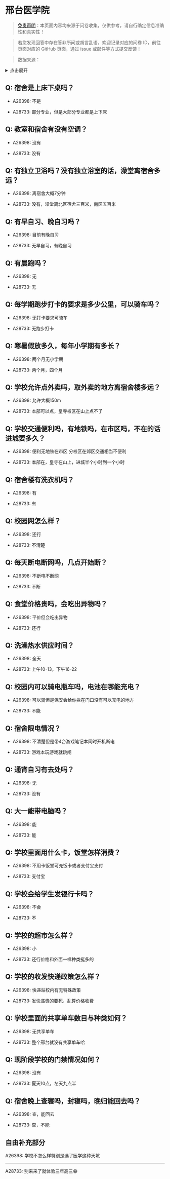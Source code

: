 # 邢台医学院

> [免责声明](https://colleges.chat/#_3)：本页面内容均来源于问卷收集，仅供参考，请自行确定信息准确性和真实性！

> 若您发现回答中存在答非所问或胡言乱语，欢迎记录对应的问卷 ID，前往页面对应的 GitHub 页面，通过 issue 或邮件等方式提交反馈！

> 数据来源：

<details><summary>点击展开</summary>
<ul>
<li>A26398: 匿名 (2024 年 08 月)</li>
<li>A28733: 匿名 (2025 年 06 月)</li>
</ul>
</details>

## Q: 宿舍是上床下桌吗？

- A26398: 不是

- A28733: 部分专业，但是大部分专业都是上下床

## Q: 教室和宿舍有没有空调？

- A26398: 没有

- A28733: 没有

## Q: 有独立卫浴吗？没有独立浴室的话，澡堂离宿舍多远？

- A26398: 离宿舍大概7分钟

- A28733: 没有，澡堂离北区宿舍三百米，南区五百米

## Q: 有早自习、晚自习吗？

- A26398: 目前有晚自习

- A28733: 无早自习，有晚自习

## Q: 有晨跑吗？

- A26398: 无

- A28733: 无

## Q: 每学期跑步打卡的要求是多少公里，可以骑车吗？

- A26398: 无打卡要求可骑车

- A28733: 无跑步打卡

## Q: 寒暑假放多久，每年小学期有多长？

- A26398: 两个月无小学期

- A28733: 两个月，四个月

## Q: 学校允许点外卖吗，取外卖的地方离宿舍楼多远？

- A26398: 允许大概150m

- A28733: 本部可以点，皇寺校区在山上点不了

## Q: 学校交通便利吗，有地铁吗，在市区吗，不在的话进城要多久？

- A26398: 便利无地铁在市区 分校区在郊区交通相当不便利

- A28733: 本部在，皇寺在山上，进城半个小时到一个小时

## Q: 宿舍楼有洗衣机吗？

- A26398: 有

- A28733: 有

## Q: 校园网怎么样？

- A26398: 还行

- A28733: 不清楚

## Q: 每天断电断网吗，几点开始断？

- A26398: 不断电不断网

- A28733: 不断

## Q: 食堂价格贵吗，会吃出异物吗？

- A26398: 平价但会吃出异物

- A28733: 还行

## Q: 洗澡热水供应时间？

- A26398: 全天

- A28733: 上午10-13，下午16-22

## Q: 校园内可以骑电瓶车吗，电池在哪能充电？

- A26398: 可以骑但是保安会给你拦在门口没有可以充电的地方

- A28733: 不能

## Q: 宿舍限电情况？

- A26398: 不清楚但是带4台游戏笔记本同时开机断电

- A28733: 游戏本玩游戏就跳闸

## Q: 通宵自习有去处吗？

- A26398: 无

- A28733: 没有

## Q: 大一能带电脑吗？

- A26398: 能

- A28733: 能

## Q: 学校里面用什么卡，饭堂怎样消费？

- A26398: 不用卡饭堂可充饭卡或者支付宝支付

- A28733: 支付宝

## Q: 学校会给学生发银行卡吗？

- A26398: 不会

- A28733: 不

## Q: 学校的超市怎么样？

- A26398: 小

- A28733: 还行价格和外面一样种类挺多的

## Q: 学校的收发快递政策怎么样？

- A26398: 快递站校内有无特殊政策

- A28733: 发快递贵的要死，乱算价格收费

## Q: 学校里面的共享单车数目与种类如何？

- A26398: 无共享单车

- A28733: 整个邢台就没有共享单车哈

## Q: 现阶段学校的门禁情况如何？

- A26398: 没有

- A28733: 夏天10点，冬天九点半

## Q: 宿舍晚上查寝吗，封寝吗，晚归能回去吗？

- A26398: 查，能回去

- A28733: 查，不能

## 自由补充部分

A26398: 学校不怎么样特别是选了医学这种天坑

***

A28733: 别来来了就体验三年高三😁